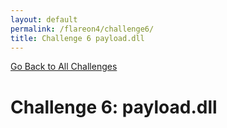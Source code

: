 ```yaml
---
layout: default
permalink: /flareon4/challenge6/
title: Challenge 6 payload.dll
---
```


[Go Back to All Challenges](https://nobarxtx.github.io/flareon4)

# Challenge 6: payload.dll #
